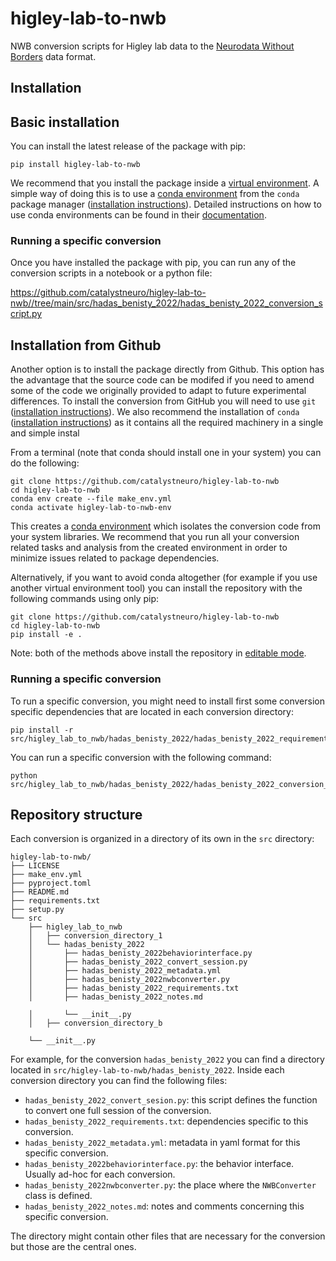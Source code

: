 # higley-lab-to-nwb
NWB conversion scripts for Higley lab data to the [Neurodata Without Borders](https://nwb-overview.readthedocs.io/) data format.


## Installation
## Basic installation

You can install the latest release of the package with pip:

```
pip install higley-lab-to-nwb
```

We recommend that you install the package inside a [virtual environment](https://docs.python.org/3/tutorial/venv.html). A simple way of doing this is to use a [conda environment](https://docs.conda.io/projects/conda/en/latest/user-guide/concepts/environments.html) from the `conda` package manager ([installation instructions](https://docs.conda.io/en/latest/miniconda.html)). Detailed instructions on how to use conda environments can be found in their [documentation](https://docs.conda.io/projects/conda/en/latest/user-guide/tasks/manage-environments.html).

### Running a specific conversion
Once you have installed the package with pip, you can run any of the conversion scripts in a notebook or a python file:

https://github.com/catalystneuro/higley-lab-to-nwb//tree/main/src/hadas_benisty_2022/hadas_benisty_2022_conversion_script.py




## Installation from Github
Another option is to install the package directly from Github. This option has the advantage that the source code can be modifed if you need to amend some of the code we originally provided to adapt to future experimental differences. To install the conversion from GitHub you will need to use `git` ([installation instructions](https://github.com/git-guides/install-git)). We also recommend the installation of `conda` ([installation instructions](https://docs.conda.io/en/latest/miniconda.html)) as it contains all the required machinery in a single and simple instal

From a terminal (note that conda should install one in your system) you can do the following:

```
git clone https://github.com/catalystneuro/higley-lab-to-nwb
cd higley-lab-to-nwb
conda env create --file make_env.yml
conda activate higley-lab-to-nwb-env
```

This creates a [conda environment](https://docs.conda.io/projects/conda/en/latest/user-guide/concepts/environments.html) which isolates the conversion code from your system libraries.  We recommend that you run all your conversion related tasks and analysis from the created environment in order to minimize issues related to package dependencies.

Alternatively, if you want to avoid conda altogether (for example if you use another virtual environment tool) you can install the repository with the following commands using only pip:

```
git clone https://github.com/catalystneuro/higley-lab-to-nwb
cd higley-lab-to-nwb
pip install -e .
```

Note:
both of the methods above install the repository in [editable mode](https://pip.pypa.io/en/stable/cli/pip_install/#editable-installs).

### Running a specific conversion
To run a specific conversion, you might need to install first some conversion specific dependencies that are located in each conversion directory:
```
pip install -r src/higley_lab_to_nwb/hadas_benisty_2022/hadas_benisty_2022_requirements.txt
```

You can run a specific conversion with the following command:
```
python src/higley_lab_to_nwb/hadas_benisty_2022/hadas_benisty_2022_conversion_script.py
```

## Repository structure
Each conversion is organized in a directory of its own in the `src` directory:

    higley-lab-to-nwb/
    ├── LICENSE
    ├── make_env.yml
    ├── pyproject.toml
    ├── README.md
    ├── requirements.txt
    ├── setup.py
    └── src
        ├── higley_lab_to_nwb
        │   ├── conversion_directory_1
        │   └── hadas_benisty_2022
        │       ├── hadas_benisty_2022behaviorinterface.py
        │       ├── hadas_benisty_2022_convert_session.py
        │       ├── hadas_benisty_2022_metadata.yml
        │       ├── hadas_benisty_2022nwbconverter.py
        │       ├── hadas_benisty_2022_requirements.txt
        │       ├── hadas_benisty_2022_notes.md

        │       └── __init__.py
        │   ├── conversion_directory_b

        └── __init__.py

 For example, for the conversion `hadas_benisty_2022` you can find a directory located in `src/higley-lab-to-nwb/hadas_benisty_2022`. Inside each conversion directory you can find the following files:

* `hadas_benisty_2022_convert_sesion.py`: this script defines the function to convert one full session of the conversion.
* `hadas_benisty_2022_requirements.txt`: dependencies specific to this conversion.
* `hadas_benisty_2022_metadata.yml`: metadata in yaml format for this specific conversion.
* `hadas_benisty_2022behaviorinterface.py`: the behavior interface. Usually ad-hoc for each conversion.
* `hadas_benisty_2022nwbconverter.py`: the place where the `NWBConverter` class is defined.
* `hadas_benisty_2022_notes.md`: notes and comments concerning this specific conversion.

The directory might contain other files that are necessary for the conversion but those are the central ones.
